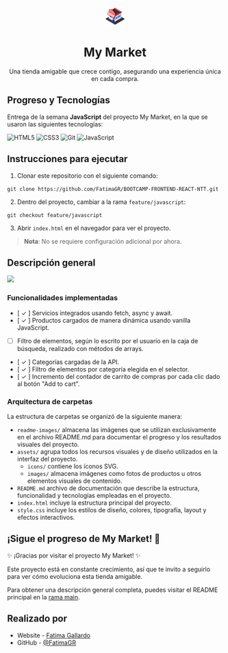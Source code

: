 <p align="center">
  <img src="assets/images/my-market-logo.png" width="50" height="50">
</p>
<h1 align="center">My Market</h1>
<p align="center">Una tienda amigable que crece contigo, asegurando una experiencia única en cada compra.</p>

## Progreso y Tecnologías
Entrega de la semana **JavaScript** del proyecto My Market, en la que se usaron las siguientes tecnologías:

![HTML5](https://img.shields.io/badge/HTML5-white?style=for-the-badge&logo=html5&logoColor=%23FFFFFF&color=%23E34F26)
![CSS3](https://img.shields.io/badge/CSS3-white?style=for-the-badge&logo=css3&color=%231572B6)
![Git](https://img.shields.io/badge/Git-white?style=for-the-badge&logo=git&logoColor=%23FFFFFF&color=%23F05032)
![JavaScript](https://img.shields.io/badge/JavaScript-black?style=for-the-badge&logo=javascript)

## Instrucciones para ejecutar
1. Clonar este repositorio con el siguiente comando:
```
git clone https://github.com/FatimaGR/BOOTCAMP-FRONTEND-REACT-NTT.git
```
2. Dentro del proyecto, cambiar a la rama `feature/javascript`:
```
git checkout feature/javascript
```
3. Abrir `index.html` en el navegador para ver el proyecto.

> **Nota**: No se requiere configuración adicional por ahora.

## Descripción general
![](readme-images)

### Funcionalidades implementadas
- [ ✓ ] Servicios integrados usando fetch, async y await.
- [ ✓ ] Productos cargados de manera dinámica usando vanilla JavaScript.
- [  ] Filtro de elementos, según lo escrito por el usuario en la caja de búsqueda, realizado con métodos de arrays.
- [ ✓ ] Categorías cargadas de la API.
- [ ✓ ] Filtro de elementos por categoría elegida en el selector.
- [ ✓ ] Incremento del contador de carrito de compras por cada clic dado al botón "Add to cart".

### Arquitectura de carpetas
La estructura de carpetas se organizó de la siguiente manera:
- `readme-images/` almacena las imágenes que se utilizan exclusivamente en el archivo README.md para documentar el progreso y los resultados visuales del proyecto.
- `assets/` agrupa todos los recursos visuales y de diseño utilizados en la interfaz del proyecto.
  - `icons/` contiene los íconos SVG.
  - `images/` almacena imágenes como fotos de productos u otros elementos visuales de contenido.
- `README.md` archivo de documentación que describe la estructura, funcionalidad y tecnologías empleadas en el proyecto.
- `index.html` incluye la estructura principal del proyecto.
- `style.css` incluye los estilos de diseño, colores, tipografía, layout y efectos interactivos.

## ¡Sigue el progreso de My Market! 🚀

✨ ¡Gracias por visitar el proyecto My Market! ✨

Este proyecto está en constante crecimiento, así que te invito a seguirlo para ver cómo evoluciona esta tienda amigable. 

Para obtener una descripción general completa, puedes visitar el README principal en la [rama main](https://github.com/FatimaGR/BOOTCAMP-FRONTEND-REACT-NTT/tree/main).

## Realizado por
- Website - [Fatima Gallardo](https://porfolio-website-gules.vercel.app)
- GitHub - [@FatimaGR](https://github.com/FatimaGR)